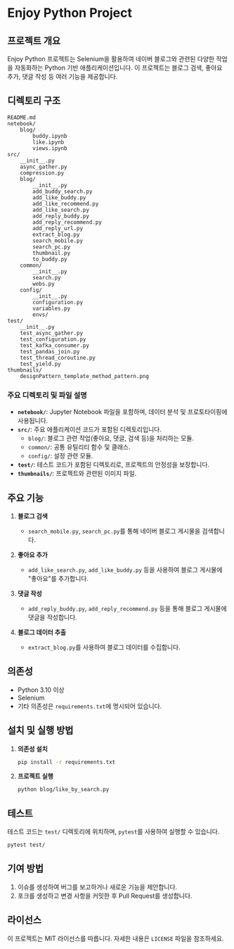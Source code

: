# Enjoy Python Project

## 프로젝트 개요
Enjoy Python 프로젝트는 Selenium을 활용하여 네이버 블로그와 관련된 다양한 작업을 자동화하는 Python 기반 애플리케이션입니다. 이 프로젝트는 블로그 검색, 좋아요 추가, 댓글 작성 등 여러 기능을 제공합니다.

## 디렉토리 구조

```
README.md
netebook/
    blog/
        buddy.ipynb
        like.ipynb
        views.ipynb
src/
    __init__.py
    async_gather.py
    compression.py
    blog/
        __init__.py
        add_buddy_search.py
        add_like_buddy.py
        add_like_recommend.py
        add_like_search.py
        add_reply_buddy.py
        add_reply_recommend.py
        add_reply_url.py
        extract_blog.py
        search_mobile.py
        search_pc.py
        thumbnail.py
        to_buddy.py
    common/
        __init__.py
        search.py
        webs.py
    config/
        __init__.py
        configuration.py
        variables.py
        envs/
test/
    __init__.py
    test_async_gather.py
    test_configuration.py
    test_kafka_consumer.py
    test_pandas_join.py
    test_thread_coroutine.py
    test_yield.py
thumbnails/
    designPattern_template_method_pattern.png
```

### 주요 디렉토리 및 파일 설명

- **`netebook/`**: Jupyter Notebook 파일을 포함하며, 데이터 분석 및 프로토타이핑에 사용됩니다.
- **`src/`**: 주요 애플리케이션 코드가 포함된 디렉토리입니다.
  - `blog/`: 블로그 관련 작업(좋아요, 댓글, 검색 등)을 처리하는 모듈.
  - `common/`: 공통 유틸리티 함수 및 클래스.
  - `config/`: 설정 관련 모듈.
- **`test/`**: 테스트 코드가 포함된 디렉토리로, 프로젝트의 안정성을 보장합니다.
- **`thumbnails/`**: 프로젝트와 관련된 이미지 파일.

## 주요 기능

1. **블로그 검색**
   - `search_mobile.py`, `search_pc.py`를 통해 네이버 블로그 게시물을 검색합니다.

2. **좋아요 추가**
   - `add_like_search.py`, `add_like_buddy.py` 등을 사용하여 블로그 게시물에 "좋아요"를 추가합니다.

3. **댓글 작성**
   - `add_reply_buddy.py`, `add_reply_recommend.py` 등을 통해 블로그 게시물에 댓글을 작성합니다.

4. **블로그 데이터 추출**
   - `extract_blog.py`를 사용하여 블로그 데이터를 수집합니다.

## 의존성

- Python 3.10 이상
- Selenium
- 기타 의존성은 `requirements.txt`에 명시되어 있습니다.

## 설치 및 실행 방법

1. **의존성 설치**
   ```bash
   pip install -r requirements.txt
   ```

2. **프로젝트 실행**
   ```bash
   python blog/like_by_search.py
   ```

## 테스트

테스트 코드는 `test/` 디렉토리에 위치하며, `pytest`를 사용하여 실행할 수 있습니다.

```bash
pytest test/
```

## 기여 방법

1. 이슈를 생성하여 버그를 보고하거나 새로운 기능을 제안합니다.
2. 포크를 생성하고 변경 사항을 커밋한 후 Pull Request를 생성합니다.

## 라이선스

이 프로젝트는 MIT 라이선스를 따릅니다. 자세한 내용은 `LICENSE` 파일을 참조하세요.
